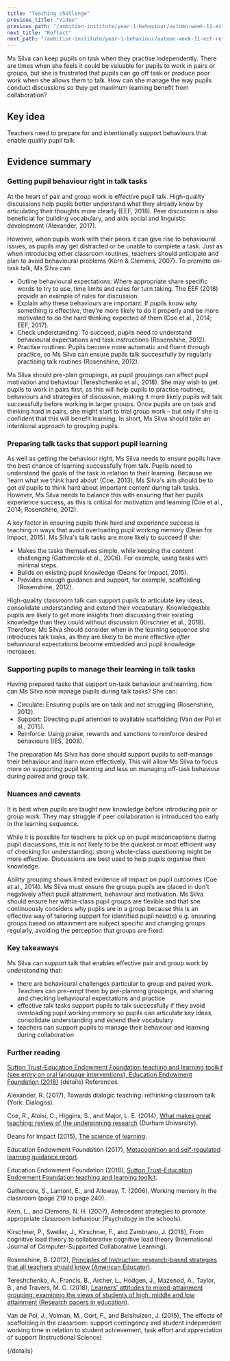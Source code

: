 ```yaml
---
title: "Teaching challenge"
previous_title: "Video"
previous_path: "/ambition-institute/year-1-behaviour/autumn-week-11-ect-video"
next_title: "Reflect"
next_path: "/ambition-institute/year-1-behaviour/autumn-week-11-ect-reflect"
---
```


Ms Silva can keep pupils on task when they practise independently. There are times when she feels it could be valuable for pupils to work in pairs or groups, but she is frustrated that pupils can go off task or produce poor work when she allows them to talk. How can she manage the way pupils conduct discussions so they get maximum learning benefit from collaboration?

## Key idea

Teachers need to prepare for and intentionally support behaviours that enable quality pupil talk.

## Evidence summary

### Getting pupil behaviour right in talk tasks

At the heart of pair and group work is effective pupil talk. High-quality discussions help pupils better understand what they already know by articulating their thoughts more clearly (EEF, 2018). Peer discussion is also beneficial for building vocabulary, and aids social and linguistic development (Alexander, 2017).

However, when pupils work with their peers it can give rise to behavioural issues, as pupils may get distracted or be unable to complete a task. Just as when introducing other classroom routines, teachers should anticipate and plan to avoid behavioural problems (Kern & Clemens, 2007). To promote on-task talk, Ms Silva can:

- Outline behavioural expectations: Where appropriate share specific words to try to use, time limits and rules for turn taking. The EEF (2018) provide an example of rules for discussion.
- Explain why these behaviours are important: If pupils know _why_ something is effective, they're more likely to do it properly and be more motivated to do the hard thinking expected of them (Coe et al., 2014; EEF, 2017).
- Check understanding: To succeed, pupils need to understand behavioural expectations and task instructions (Rosenshine, 2012).
- Practise routines: Pupils become more automatic and fluent through practice, so Ms Silva can ensure pupils talk successfully by regularly practising talk routines (Rosenshine, 2012).

Ms Silva should pre-plan groupings, as pupil groupings can affect pupil motivation and behaviour (Tereshchenko et al., 2018). She may wish to get pupils to work in pairs first, as this will help pupils to practise routines, behaviours and strategies of discussion, making it more likely pupils will talk successfully before working in larger groups. Once pupils are on task and thinking hard in pairs, she might start to trial group work – but only if she is confident that this will benefit learning. In short, Ms Silva should take an intentional approach to grouping pupils.

### Preparing talk tasks that support pupil learning

As well as getting the behaviour right, Ms Silva needs to ensure pupils have the best chance of learning successfully from talk. Pupils need to understand the goals of the task in relation to their learning. Because we 'learn what we think hard about' (Coe, 2013), Ms Silva's aim should be to get _all_ pupils to think hard about important content during talk tasks. However, Ms Silva needs to balance this with ensuring that her pupils experience success, as this is critical for motivation and learning (Coe et al., 2014; Rosenshine, 2012).

A key factor in ensuring pupils think hard and experience success is teaching in ways that avoid overloading pupil working memory (Dean for Impact, 2015). Ms Silva's talk tasks are more likely to succeed if she:

- Makes the tasks themselves simple, while keeping the content challenging (Gathercole et al., 2006). For example, using tasks with minimal steps.
- Builds on existing pupil knowledge (Deans for Impact, 2015).
- Provides enough guidance and support, for example, scaffolding (Rosenshine, 2012).

High-quality classroom talk can support pupils to articulate key ideas, consolidate understanding and extend their vocabulary. Knowledgeable pupils are likely to get more insights from discussing their existing knowledge than they could without discussion (Kirschner et al., 2018). Therefore, Ms Silva should consider when in the learning sequence she introduces talk tasks, as they are likely to be more effective _after_ behavioural expectations become embedded and pupil knowledge increases.

### Supporting pupils to manage their learning in talk tasks

Having prepared tasks that support on-task behaviour and learning, how can Ms Silva now manage pupils during talk tasks? She can:

- Circulate: Ensuring pupils are on task and not struggling (Rosenshine, 2012).
- Support: Directing pupil attention to available scaffolding (Van der Pol et al., 2015).
- Reinforce: Using praise, rewards and sanctions to reinforce desired behaviours (IES, 2008).

The preparation Ms Silva has done should support pupils to self-manage their behaviour and learn more effectively. This will allow Ms Silva to focus more on supporting pupil learning and less on managing off-task behaviour during paired and group talk.

### Nuances and caveats

It is best when pupils are taught new knowledge before introducing pair or group work. They may struggle if peer collaboration is introduced too early in the learning sequence.

While it is possible for teachers to pick up on pupil misconceptions during pupil discussions, this is not likely to be the quickest or most efficient way of checking for understanding: strong whole-class questioning might be more effective. Discussions are best used to help pupils organise their knowledge.

Ability grouping shows limited evidence of impact on pupil outcomes (Coe et al., 2014). Ms Silva must ensure the groups pupils are placed in don't negatively affect pupil attainment, behaviour and motivation. Ms Silva should ensure her within-class pupil groups are flexible and that she continuously considers why pupils are in a group because this is an effective way of tailoring support for identified pupil need(s) e.g. ensuring groups based on attainment are subject specific and changing groups regularly, avoiding the perception that groups are fixed.

### Key takeaways


  Ms Silva can support talk that enables effective pair and group work by
  understanding that:

- there are behavioural challenges particular to group and paired work. Teachers can pre-empt them by pre-planning groupings, and sharing and checking behavioural expectations and practice 
- effective talk tasks support pupils to talk successfully if they avoid overloading pupil working memory so pupils can articulate key ideas, consolidate understanding and extend their vocabulary 
- teachers can support pupils to manage their behaviour and learning during collaboration

### Further reading

[Sutton Trust-Education Endowment Foundation teaching and learning toolkit (see entry on oral language interventions), Education Endowment Foundation (2018)](https://educationendowmentfoundation.org.uk/evidence-summaries/teaching-learning-toolkit/)
{details}
References.

Alexander, R. (2017), Towards dialogic teaching: rethinking classroom talk (York: Dialogos). 

Coe, R., Aloisi, C., Higgins, S., and Major, L. E. (2014), [What makes great teaching: review of the underpinning research](https://www.suttontrust.com/wp-content/uploads/2014/10/What-Makes-Great-Teaching-REPORT.pdf) (Durham University).


Deans for Impact (2015), [The science of learning](https://deansforimpact.org/resources/the-science-of-learning/).


Education Endowment Foundation (2017), [Metacognition and self-regulated learning guidance report](https://educationendowmentfoundation.org.uk/tools/guidance-reports/metacognition-and-self-regulated-learning/).


Education Endowment Foundation (2018), [Sutton Trust-Education Endowment Foundation teaching and learning toolkit](https://educationendowmentfoundation.org.uk/evidence-summaries/teaching-learning-toolkit/).


Gathercole, S., Lamont, E., and Alloway, T. (2006), Working memory in the
classroom (page 219 to page 240).


Kern, L., and Clemens, N. H. (2007), Antecedent strategies to promote
appropriate classroom behaviour (Psychology in the schools). 


Kirschner, P., Sweller, J., Kirschner, F., and Zambrano, J. (2018), From
cognitive load theory to collaborative cognitive load theory (International Journal of Computer-Supported Collaborative Learning).


Rosenshine, B. (2012), [Principles of Instruction: research-based strategies
that all teachers should know (American Educator)](https://www.aft.org/sites/default/files/periodicals/Rosenshine.pdf). 


Tereshchenko, A., Francis, B., Archer, L., Hodgen, J., Mazenod, A., Taylor,
B., and Travers, M. C. (2018), [Learners' attitudes to mixed-attainment
grouping: examining the views of students of high, middle and low attainment (Research papers in education)](https://www.tandfonline.com/doi/full/10.1080/02671522.2018.1452962).

Van de Pol, J., Volman, M., Oort, F., and Beishuizen, J. (2015), The effects
of scaffolding in the classroom: support contingency and student independent
working time in relation to student achievement, task effort and appreciation
of support (Instructional Science)

{/details}
